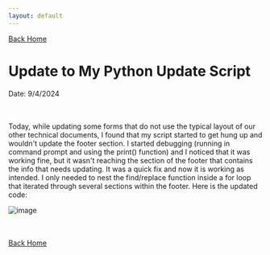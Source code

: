 ```yaml
---
layout: default
---
```


[Back Home](./index.md)


# Update to My Python Update Script

Date: 9/4/2024

<br/><br/>
Today, while updating some forms that do not use the typical layout of our other technical documents, I found that my script started to get hung up and wouldn't update the footer section. I started debugging (running in command prompt and using the print() function) and I noticed that it was working fine, but it wasn't reaching the section of the footer that contains the info that needs updating. It was a quick fix and now it is working as intended. I only needed to nest the find/replace function inside a for loop that iterated through several sections within the footer. Here is the updated code:  

![image](https://github.com/user-attachments/assets/2261aa66-2498-4c63-b3ef-5d039407d2a6)  

<br/><br/>
[Back Home](./index.md)
